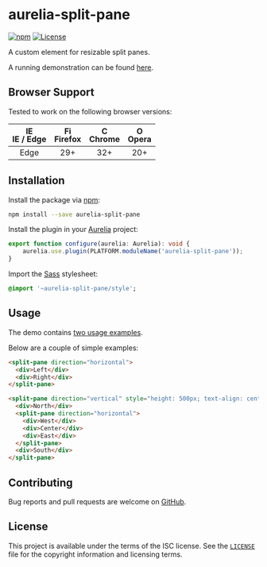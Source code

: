 # aurelia-split-pane

[![npm](https://img.shields.io/npm/v/aurelia-split-pane.svg)][npm] [![License](https://img.shields.io/github/license/michaelbull/aurelia-split-pane.svg)](LICENSE)

A custom element for resizable split panes.

A running demonstration can be found [here][demo].

## Browser Support

Tested to work on the following browser versions:

| <img src="https://cdnjs.cloudflare.com/ajax/libs/browser-logos/45.3.0/edge/edge.svg" alt="IE / Edge" width="16px" height="16px" /><br />IE / Edge | <img src="https://cdnjs.cloudflare.com/ajax/libs/browser-logos/45.3.0/firefox/firefox.svg" alt="Firefox" width="16px" height="16px" /><br />Firefox | <img src="https://cdnjs.cloudflare.com/ajax/libs/browser-logos/45.3.0/chrome/chrome.svg" alt="Chrome" width="16px" height="16px" /><br />Chrome | <img src="https://cdnjs.cloudflare.com/ajax/libs/browser-logos/45.3.0/opera/opera.svg" alt="Opera" width="16px" height="16px" /><br />Opera |
|:----:|:---:|:---:|:---:|
| Edge | 29+ | 32+ | 20+ |

## Installation

Install the package via [npm][npm]:

```bash
npm install --save aurelia-split-pane
```

Install the plugin in your [Aurelia][aurelia] project:

```typescript
export function configure(aurelia: Aurelia): void {
    aurelia.use.plugin(PLATFORM.moduleName('aurelia-split-pane'));
}
```

Import the [Sass][sass] stylesheet:

```sass
@import '~aurelia-split-pane/style';
```

## Usage

The demo contains [two usage examples][examples].

Below are a couple of simple examples:

```html
<split-pane direction="horizontal">
  <div>Left</div>
  <div>Right</div>
</split-pane>
```

```html
<split-pane direction="vertical" style="height: 500px; text-align: center;">
  <div>North</div>
  <split-pane direction="horizontal">
    <div>West</div>
    <div>Center</div>
    <div>East</div>
  </split-pane>
  <div>South</div>
</split-pane>
```

## Contributing

Bug reports and pull requests are welcome on [GitHub][github].

## License

This project is available under the terms of the ISC license. See the
[`LICENSE`](LICENSE) file for the copyright information and licensing terms.

[demo]: https://michaelbull.github.io/aurelia-split-pane/
[npm]: https://www.npmjs.com/package/aurelia-split-pane
[aurelia]: http://aurelia.io/
[sass]: http://sass-lang.com/
[examples]: https://github.com/michaelbull/aurelia-split-pane/blob/master/example/app.html#L28
[github]: https://github.com/michaelbull/aurelia-split-pane
